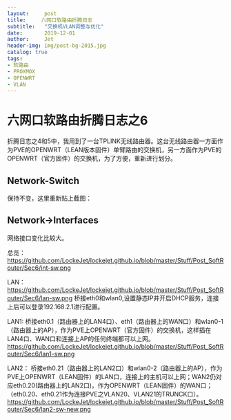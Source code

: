 ```yaml
---
layout:     post
title:     六网口软路由折腾日志
subtitle:   "交换机VLAN调整与优化"
date:       2019-12-01
author:     Jet
header-img: img/post-bg-2015.jpg
catalog: true
tags: 
- 软路由
- PROXMOX
- OPENWRT
- VLAN
---
```

# 六网口软路由折腾日志之6

折腾日志之4和5中，我用到了一台TPLINK无线路由器。这台无线路由器一方面作为PVE的OPENWRT（LEAN版本固件）单臂路由的交换机，另一方面作为PVE的OPENWRT（官方固件）的交换机，为了方便，重新进行划分。

## Network-Switch
保持不变，这里重新贴上截图：

## Network->Interfaces
网络接口变化比较大。

总览：
https://github.com/LockeJet/lockejet.github.io/blob/master/Stuff/Post_SoftRouter/Sec6/int-sw.png

LAN：
https://github.com/LockeJet/lockejet.github.io/blob/master/Stuff/Post_SoftRouter/Sec6/lan-sw.png
桥接eth0和wlan0,设置静态IP并开启DHCP服务，连接上后可以登录192.168.2.1进行配置。

LAN1: 
桥接eth0.1（路由器上的LAN4口）、eth1（路由器上的WAN口）和wlan0-1（路由器上的AP），作为PVE上OPENWRT（官方固件）的交换机，这样插在LAN4口、WAN口和连接上AP的任何终端都可以上网。
https://github.com/LockeJet/lockejet.github.io/blob/master/Stuff/Post_SoftRouter/Sec6/lan1-sw.png

LAN2：
桥接eth0.21（路由器上的LAN2口）和wlan0-2（路由器上的AP），作为PVE上OPENWRT（LEAN固件）的LAN口，连接上的主机可以上网；WAN2仍对应eth0.20(路由器上的LAN2口)，作为OPENWRT（LEAN固件）的WAN口；（eth0.20、eth0.21作为连接PVE之VLAN20、VLAN21的TRUNCK口）。
https://github.com/LockeJet/lockejet.github.io/blob/master/Stuff/Post_SoftRouter/Sec6/lan2-sw-new.png







